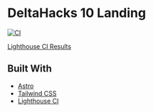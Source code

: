 # DeltaHacks 10 Landing

[![CI](https://github.com/deltahacks/landing-10/actions/workflows/ci.yml/badge.svg)](https://github.com/deltahacks/landing-10/actions/workflows/ci.yml)

[Lighthouse CI Results](https://deltahacks-lhci.up.railway.app/app/projects/landing-10/dashboard)

## Built With

- [Astro](https://astro.build/)
- [Tailwind CSS](https://tailwindcss.com/)
- [Lighthouse CI](https://github.com/GoogleChrome/lighthouse-ci)
